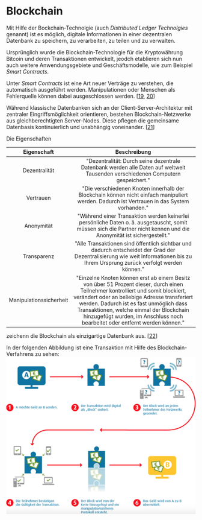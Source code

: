 # Blockchain

Mit Hilfe der Bockchain-Technolgie (auch *Distributed Ledger Technolgies* genannt) ist es möglich, digitale Informationen in einer dezentralen Datenbank zu speichern, zu verarbeiten, zu teilen und zu verwalten.

Ursprünglich wurde die Blockchain-Technologie für die Kryptowährung Bitcoin und deren Transaktionen entwickelt, jeodch etablieren sich nun auch weitere Anwendungsgebiete und Geschäftsmodelle, wie zum Beispiel *Smart Contracts*.

Unter *Smart Contracts* ist eine Art neuer Verträge zu verstehen, die automatisch ausgeführt werden. Manipulationen oder Menschen als Fehlerquelle können dabei ausgeschlossen werden. [[19](https://blockchainwelt.de/blockchain-was-ist-das/), [20](https://www.startupvalley.news/de/blockchain-das-gewaltige-potenzial-des-digitalen-datenregisters/)]

Während klassische Datenbanken sich an der Client-Server-Architektur mit zentraler Eingriffsmöglichkeit orientieren, bestehen Blockchain-Netzwerke aus gleichberechtigten Server-Nodes. Diese pflegen die gemeinsame Datenbasis kontinuierlich und unabhängig voneinander. [[21](https://t3n.de/news/blockchain-statt-datenbank-diese-1063641/2/)]

Die Eigenschaften

| Eigenschaft | Beschreibung |
| :----: | :----: |
| Dezentralität | "Dezentralität: Durch seine dezentrale Datenbank werden alle Daten auf weltweit Tausenden verschiedenen Computern gespeichert." |
| Vertrauen | "Die verschiedenen Knoten innerhalb der Blockchain können nicht einfach manipuliert werden. Dadurch ist Vertrauen in das System vorhanden." |
| Anonymität | "Während einer Transaktion werden keinerlei persönliche Daten o. ä. ausgetauscht, somit müssen sich die Partner nicht kennen und die Anonymität ist sichergestellt." |
| Transparenz | "Alle Transaktionen sind öffentlich sichtbar und dadurch entscheidet der Grad der Dezentralisierung wie weit Informationen bis zu Ihrem Ursprung zurück verfolgt werden können." |
| Manipulationssicherheit| "Einzelne Knoten können erst ab einem Besitz von über 51 Prozent dieser, durch einen Teilnehmer kontrolliert und somit blockiert, verändert oder an beliebige Adresse transferiert werden. Dadurch ist es fast unmöglich dass Transaktionen, welche einmal der Blockchain hinzugefügt wurden, im Anschluss noch bearbeitet oder entfernt werden können." |

zeichenn die Blockchain als einzigartige Datenbank aus. [[22](https://www.econsor.de/digitalisierung/digitalisierung-news/was-ist-eine-blockchain/)]

In der folgenden Abbildung ist eine Transaktion mit Hilfe des Blockchain-Verfahrens zu sehen:
![Blockchain Transaktion](../images/Blockchain.png)
